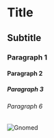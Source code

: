 # Title
## Subtitle
### Paragraph 1
#### Paragraph 2
##### Paragraph 3
###### Paragraph 6

![Gnomed]([https://drive.google.com/file/d/12VE4Z-WJo0Jj3ZOyfss1hjkHJJxLeNzT.jpg](https://media.tenor.com/msdsYtS91FoAAAAd/gnomo-kala.gif))
